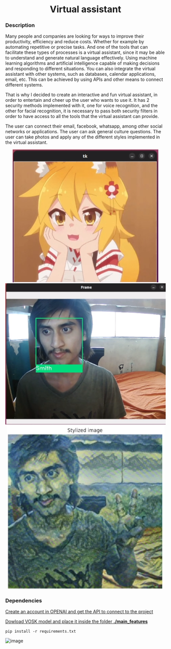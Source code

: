 <h1 align="center"> Virtual assistant </h1>

### Description
Many people and companies are looking for ways to improve their productivity, efficiency and reduce costs. Whether for example by automating repetitive or precise tasks.
And one of the tools that can facilitate these types of processes is a virtual assistant, since it may be able to understand and generate natural language effectively. Using machine learning algorithms and artificial intelligence capable of making decisions and responding to different situations.
You can also integrate the virtual assistant with other systems, such as databases, calendar applications, email, etc. This can be achieved by using APIs and other means to connect different systems.

That is why I decided to create an interactive and fun virtual assistant, in order to entertain and cheer up the user who wants to use it.
It has 2 security methods implemented with it, one for voice recognition, and the other for facial recognition, it is necessary to pass both security filters in order to have access to all the tools that the virtual assistant can provide.

The user can connect their email, facebook, whatsapp, among other social networks or applications.
The user can ask general culture questions.
The user can take photos and apply any of the different styles implemented in the virtual assistant.


<div align="center">
    <img src="./main_features/images/readme_images/Screenshot from 2023-02-07 12-58-59.png">
    <img src="./main_features/images/readme_images/Screenshot from 2023-02-07 13-00-17.png">
    <img src="./main_features/images/readme_images/Screenshot from 2023-02-07 13-01-38.png">
</div>

### Dependencies

<a href="https://openai.com/api/">Create an account in OPENAI and get the API to connect to the project </a>

<a href="https://alphacephei.com/vosk/models">Dowload VOSK model and place it inside the folder **./main_features**</a>

```
pip install -r requirements.txt
```
![image](https://imgs.search.brave.com/xFpLwryLJ7-hi1BPwJwcl9l8ZR8u4poviDaw84RB6dw/rs:fit:1200:720:1/g:ce/aHR0cHM6Ly9jb250/ZW50LmZvcnR1bmUu/Y29tL3dwLWNvbnRl/bnQvdXBsb2Fkcy8y/MDE2LzEyL2dhdGVi/b3gtaGlrYXJpLXlv/dXR1YmUuanBn)
